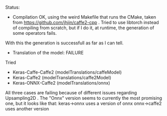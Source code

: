 Status:
- Compilation OK, using the weird Makefile that runs the CMake, taken from https://github.com/jhjin/caffe2-cpp .
Tried to use libtorch instead of compiling from scratch, but if I do it, at runtime, the generation of some operators fails. 

With this the generation is successfull as far as I can tell.

- Translation of the model: FAILURE

Tried 
- Keras-Caffe-Caffe2 (modelTranslations/caffeModel)
- Keras-Caffe2 (modelTranslations/caffe2Model)
- Keras-ONNX-Caffe2 (modelTranslations/onnx)

All three cases are failing because of different issues regarding Upsampling2D . The "Onnx" version seems to currently  the most promising one, but it looks like that:
keras->onnx uses a version of onnx
onnx->caffe2 uses another version

